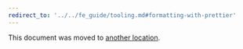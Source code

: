 ```yaml
---
redirect_to: '../../fe_guide/tooling.md#formatting-with-prettier'
---
```


This document was moved to [another location](../../fe_guide/tooling.md#formatting-with-prettier).
